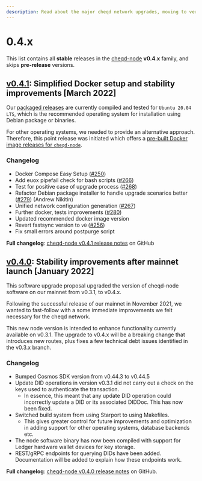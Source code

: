 ```yaml
---
description: Read about the major cheqd network upgrades, moving to version 0.4.x
---
```


# 0.4.x

This list contains all **stable** releases in the [cheqd-node](https://github.com/cheqd/cheqd-node/) **v0.4.x** family, and skips **pre-release** versions.

## [v0.4.1](https://github.com/cheqd/cheqd-node/releases/tag/v0.4.1): Simplified Docker setup and stability improvements \[March 2022]

Our [packaged releases](https://github.com/cheqd/cheqd-node/releases) are currently compiled and tested for `Ubuntu 20.04 LTS`, which is the recommended operating system for installation using Debian package or binaries.

For other operating systems, we needed to provide an alternative approach. Therefore, this point release was initiated which offers a [pre-built Docker image releases for `cheqd-node`](https://github.com/orgs/cheqd/packages?repo_name=cheqd-node).

### Changelog

* Docker Compose Easy Setup ([#250](https://github.com/cheqd/cheqd-node/pull/250))
* Add euox pipefail check for bash scripts ([#266](https://github.com/cheqd/cheqd-node/pull/266))
* Test for positive case of upgrade process ([#268](https://github.com/cheqd/cheqd-node/pull/268))
* Refactor Debian package installer to handle upgrade scenarios better ([#279](https://github.com/cheqd/cheqd-node/pull/279)) (Andrew Nikitin)
* Unified network configuration generation ([#267](https://github.com/cheqd/cheqd-node/pull/267))
* Further docker, tests improvements ([#280](https://github.com/cheqd/cheqd-node/pull/280))
* Updated recommended docker image version
* Revert fastsync version to `v0` ([#256](https://github.com/cheqd/cheqd-node/pull/256))
* Fix small errors around postpurge script

**Full changelog**: [cheqd-node v0.4.1 release notes](https://github.com/cheqd/cheqd-node/releases/tag/v0.4.1) on GitHub

## [v0.4.0](https://github.com/cheqd/cheqd-node/releases/tag/v0.4.0): Stability improvements after mainnet launch \[January 2022]

This software upgrade proposal upgraded the version of cheqd-node software on our mainnet from v0.3.1, to v0.4.x.

Following the successful release of our mainnet in November 2021, we wanted to fast-follow with a some immediate improvements we felt necessary for the cheqd network.

This new node version is intended to enhance functionality currently available on v0.3.1. The upgrade to v0.4.x will be a breaking change that introduces new routes, plus fixes a few technical debt issues identified in the v0.3.x branch.

### Changelog

* Bumped Cosmos SDK version from v0.44.3 to v0.44.5
* Update DID operations in version v0.3.1 did not carry out a check on the keys used to authenticate the transaction.
  * In essence, this meant that any update DID operation could incorrectly update a DID or its associated DIDDoc. This has now been fixed.
* Switched build system from using Starport to using Makefiles.
  * This gives greater control for future improvements and optimization in adding support for other operating systems, database backends etc.
* The node software binary has now been compiled with support for Ledger hardware wallet devices for key storage.
* REST/gRPC endpoints for querying DIDs have been added. Documentation will be added to explain how these endpoints work.

**Full changelog**: [cheqd-node v0.4.0 release notes](https://github.com/cheqd/cheqd-node/releases/tag/v0.4.0) on GitHub.
